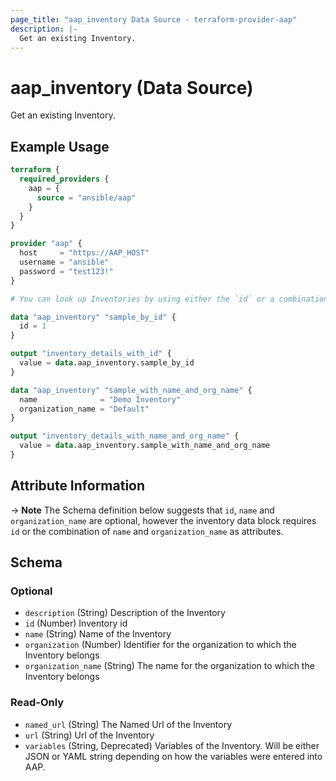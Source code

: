 ```yaml
---
page_title: "aap_inventory Data Source - terraform-provider-aap"
description: |-
  Get an existing Inventory.
---
```


# aap_inventory (Data Source)

Get an existing Inventory.


## Example Usage

```terraform
terraform {
  required_providers {
    aap = {
      source = "ansible/aap"
    }
  }
}

provider "aap" {
  host     = "https://AAP_HOST"
  username = "ansible"
  password = "test123!"
}

# You can look up Inventories by using either the `id` or a combination of `name` and `organization_name`.

data "aap_inventory" "sample_by_id" {
  id = 1
}

output "inventory_details_with_id" {
  value = data.aap_inventory.sample_by_id
}

data "aap_inventory" "sample_with_name_and_org_name" {
  name              = "Demo Inventory"
  organization_name = "Default"
}

output "inventory_details_with_name_and_org_name" {
  value = data.aap_inventory.sample_with_name_and_org_name
}
```


## Attribute Information

-> **Note** The Schema definition below suggests that `id`, `name` and `organization_name` are optional, however the inventory data block requires `id` or the combination of `name` and `organization_name` as attributes.

<!-- schema generated by tfplugindocs -->
## Schema

### Optional

- `description` (String) Description of the Inventory
- `id` (Number) Inventory id
- `name` (String) Name of the Inventory
- `organization` (Number) Identifier for the organization to which the Inventory belongs
- `organization_name` (String) The name for the organization to which the Inventory belongs

### Read-Only

- `named_url` (String) The Named Url of the Inventory
- `url` (String) Url of the Inventory
- `variables` (String, Deprecated) Variables of the Inventory. Will be either JSON or YAML string depending on how the variables were entered into AAP.
